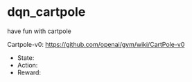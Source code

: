 # dqn_cartpole
have fun with cartpole

Cartpole-v0: https://github.com/openai/gym/wiki/CartPole-v0  
* State:
* Action: 
* Reward: 